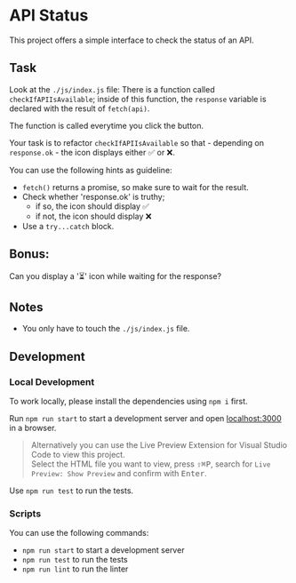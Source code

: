 # API Status

This project offers a simple interface to check the status of an API.

## Task

Look at the `./js/index.js` file: There is a function called `checkIfAPIIsAvailable`; inside of this function, the `response` variable is declared with the result of `fetch(api)`.

The function is called everytime you click the button.

Your task is to refactor `checkIfAPIIsAvailable` so that - depending on `response.ok` - the icon displays either ✅ or ❌.

You can use the following hints as guideline:

- `fetch()` returns a promise, so make sure to wait for the result.
- Check whether 'response.ok' is truthy;
  - if so, the icon should display ✅
  - if not, the icon should display ❌
- Use a `try...catch` block.

## Bonus:

Can you display a '⏳' icon while waiting for the response?

## Notes

- You only have to touch the `./js/index.js` file.

## Development

### Local Development

To work locally, please install the dependencies using `npm i` first.

Run `npm run start` to start a development server and open [localhost:3000](http://localhost:3000) in a browser.

> Alternatively you can use the Live Preview Extension for Visual Studio Code to view this project.  
> Select the HTML file you want to view, press <kbd>⇧</kbd><kbd>⌘</kbd><kbd>P</kbd>, search for `Live Preview: Show Preview` and confirm with <kbd>Enter</kbd>.

Use `npm run test` to run the tests.

### Scripts

You can use the following commands:

- `npm run start` to start a development server
- `npm run test` to run the tests
- `npm run lint` to run the linter
